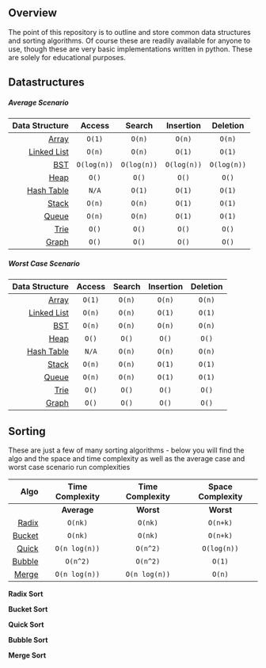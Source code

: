 ## Overview
The point of this repository is to outline and store common data structures and sorting algorithms.
Of course these are readily available for anyone to use, though these are very basic implementations
written in python. These are solely for educational purposes. 

## Datastructures

##### Average Scenario
| Data Structure | Access | Search | Insertion | Deletion |
| ---: | :---: | :---: | :---: | :---: |
| [Array](#array) | `O(1)` | `O(n)` | `O(n)` | `O(n)` |
| [Linked List](#llist) | `O(n)` | `O(n)` | `O(1)` | `O(1)` |
| [BST](#bst) | `O(log(n))` | `O(log(n))` | `O(log(n))` | `O(log(n))` |
| [Heap](#heap) | `O()` | `O()` | `O()` | `O()` |
| [Hash Table](#hash) | `N/A` | `O(1)` | `O(1)` | `O(1)` |
| [Stack](#stack) | `O(n)` | `O(n)` | `O(1)` | `O(1)` |
| [Queue](#queue) | `O(n)` | `O(n)` | `O(1)` | `O(1)` |
| [Trie](#trie) | `O()` | `O()` | `O()` | `O()` |
| [Graph](#graph) | `O()` | `O()` | `O()` | `O()` |

##### Worst Case Scenario
| Data Structure | Access | Search | Insertion | Deletion |
| ---: | :---: | :---: | :---: | :---: |
| [Array](#array) | `O(1)` | `O(n)` | `O(n)` | `O(n)` |
| [Linked List](#llist) | `O(n)` | `O(n)` | `O(1)` | `O(1)` |
| [BST](#bst) | `O(n)` | `O(n)` | `O(n)` | `O(n)` |
| [Heap](#heap) | `O()` | `O()` | `O()` | `O()` |
| [Hash Table](#hash) | `N/A` | `O(n)` | `O(n)` | `O(n)` |
| [Stack](#stack) | `O(n)` | `O(n)` | `O(1)` | `O(1)` |
| [Queue](#queue) | `O(n)` | `O(n)` | `O(1)` | `O(1)` |
| [Trie](#trie) | `O()` | `O()` | `O()` | `O()` |
| [Graph](#graph) | `O()` | `O()` | `O()` | `O()` |

## Sorting
These are just a few of many sorting algorithms - below you will find the algo and the space
and time complexity as well as the average case and worst case scenario run complexities

| Algo             | Time Complexity | Time Complexity | Space Complexity |
| ---: | :---:           | :---:           | :---:            |
|                  | **Average**     | **Worst**       | **Worst**        |
| [Radix](#radix)  | `O(nk)`       |`O(nk)`          |`O(n+k)`|
| [Bucket](#bucket) | `O(nk)`       |`O(nk)`          |`O(n+k)`|
| [Quick](#quick)  | `O(n log(n))` |`O(n^2)`         |`O(log(n))`|
| [Bubble](#bubble) | `O(n^2)`      |`O(n^2)`         |`O(1)`|
| [Merge](#merge)  | `O(n log(n))` |`O(n log(n))`    |`O(n)`|


**<a name="radix"></a>Radix Sort**

**<a name="bucket"></a>Bucket Sort**

**<a name="quick"></a>Quick Sort**

**<a name="bubble"></a>Bubble Sort**

**<a name="merge"></a>Merge Sort**
